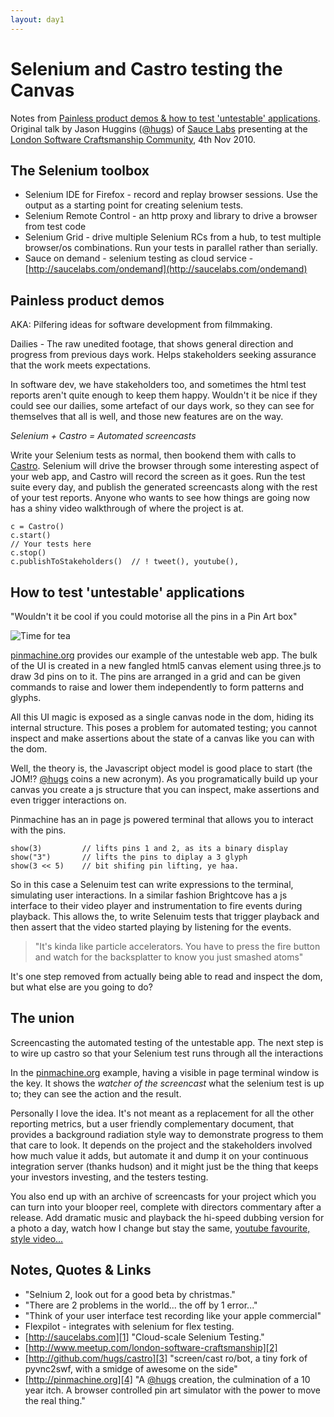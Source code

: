```yaml
---
layout: day1
---
```


Selenium and Castro testing the Canvas
======================================

Notes from [Painless product demos & how to test 'untestable' applications](http://www.meetup.com/london-software-craftsmanship/calendar/15118493/). Original talk by Jason Huggins ([@hugs][@]) of [Sauce Labs][1] presenting at the [London Software Craftsmanship Community][2], 4th Nov 2010.

The Selenium toolbox
--------------------
* Selenium IDE for Firefox - record and replay browser sessions. Use the output as a starting point for creating selenium tests.
* Selenium Remote Control - an http proxy and library to drive a browser from test code
* Selenium Grid - drive multiple Selenium RCs from a hub, to test multiple browser/os combinations. Run your tests in parallel rather than serially.
* Sauce on demand - selenium testing as cloud service - [http://saucelabs.com/ondemand](http://saucelabs.com/ondemand)


Painless product demos
----------------------
AKA: Pilfering ideas for software development from filmmaking.

Dailies - The raw unedited footage, that shows general direction and progress from previous days work. Helps stakeholders seeking assurance that the work meets expectations.

In software dev, we have stakeholders too, and sometimes the html test reports aren't quite enough to keep them happy. Wouldn't it be nice if they could see our dailies, some artefact of our days work, so they can see for themselves that all is well, and those new features are on the way.

*Selenium + Castro = Automated screencasts*

Write your Selenium tests as normal, then bookend them with calls to [Castro][3]. Selenium will drive the browser through some interesting aspect of your web app, and Castro will record the screen as it goes. Run the test suite every day, and publish the generated screencasts along with the rest of your test reports. Anyone who wants to see how things are going now has a shiny video walkthrough of where the project is at.

	c = Castro()
	c.start()
	// Your tests here
	c.stop()
	c.publishToStakeholders()  // ! tweet(), youtube(),


How to test 'untestable' applications
-------------------------------------
"Wouldn't it be cool if you could motorise all the pins in a Pin Art box"

<div class="right">
	<img src="http://www.mutr.co.uk/images/pinart.jpg" title="Time for tea" alt="Time for tea"/> 
</div>

[pinmachine.org][4] provides our example of the untestable web app. The bulk of the UI is created in a new fangled html5 canvas element using three.js to draw 3d pins on to it. The pins are arranged in a grid and can be given commands to raise and lower them independently to form patterns and glyphs.

All this UI magic is exposed as a single canvas node in the dom, hiding its internal structure. This poses a problem for automated testing; you cannot inspect and make assertions about the state of a canvas like you can with the dom.

Well, the theory is, the Javascript object model is good place to start (the JOM!? [@hugs][@] coins a new acronym). As you programatically build up your canvas you create a js structure that you can inspect, make assertions and even trigger interactions on.

Pinmachine has an in page js powered terminal that allows you to interact with the pins.

	show(3)         // lifts pins 1 and 2, as its a binary display
	show("3")       // lifts the pins to diplay a 3 glyph
	show(3 << 5)    // bit shifing pin lifting, ye haa.

So in this case a Selenuim test can write expressions to the terminal, simulating user interactions. In a similar fashion Brightcove has a js interface to their video player and instrumentation to fire events during playback. This allows the, to write Selenuim tests that trigger playback and then assert that the video started playing by listening for the events.

> "It's kinda like particle accelerators. You have to press the fire button and watch for the backsplatter to know you just smashed atoms"

It's one step removed from actually being able to read and inspect the dom, but what else are you going to do?


The union
---------
Screencasting the automated testing of the untestable app. The next step is to wire up castro so that your Selenium test runs through all the interactions

In the [pinmachine.org][4] example, having a visible in page terminal window is the key. It shows the *watcher of the screencast* what the selenium test is up to; they can see the action and the result.

Personally I love the idea. It's not meant as a replacement for all the other reporting metrics, but a user friendly complementary document, that provides a background radiation style way to demonstrate progress to them that care to look. It depends on the project and the stakeholders involved how much value it adds, but automate it and dump it on your continuous integration server (thanks hudson) and it might just be the thing that keeps your investors investing, and the testers testing.

You also end up with an archive of screencasts for your project which you can turn into your blooper reel, complete with directors commentary after a release. Add dramatic music and playback the hi-speed dubbing version for a photo a day, watch how I change but stay the same, [youtube favourite, style video...](http://www.youtube.com/watch?v=UItNVuBI9UI)


Notes, Quotes & Links
---------------------
* "Selnium 2, look out for a good beta by christmas."
* "There are 2 problems in the world... the off by 1 error..."
* "Think of your user interface test recording like your apple commercial"
* Flexpilot - integrates with selenium for flex testing.
* [http://saucelabs.com][1] "Cloud-scale Selenium Testing."
* [http://www.meetup.com/london-software-craftsmanship][2]
* [http://github.com/hugs/castro][3] "screen/cast ro/bot,  a tiny fork of pyvnc2swf, with a smidge of awesome on the side"
* [http://pinmachine.org][4] "A [@hugs][@] creation, the culmination of a 10 year itch. A browser controlled pin art simulator with the power to move the real thing."




[1]: http://saucelabs.com "Cloud-scale Selenium Testing."
[2]: http://www.meetup.com/london-software-craftsmanship
[3]: http://github.com/hugs/castro "screen/cast ro/bot,  a tiny fork of pyvnc2swf, with a smidge of awesome on the side"
[4]: http://pinmachine.org "A @hugs creation, the culmination of a 10 year itch. A browser controlled pin art simulator with the power to move the real thing."
[@]: http://twitter.com/#!/hugs "Creator, Selenium. Co-founder, Sauce Labs. I make things and think about them."
